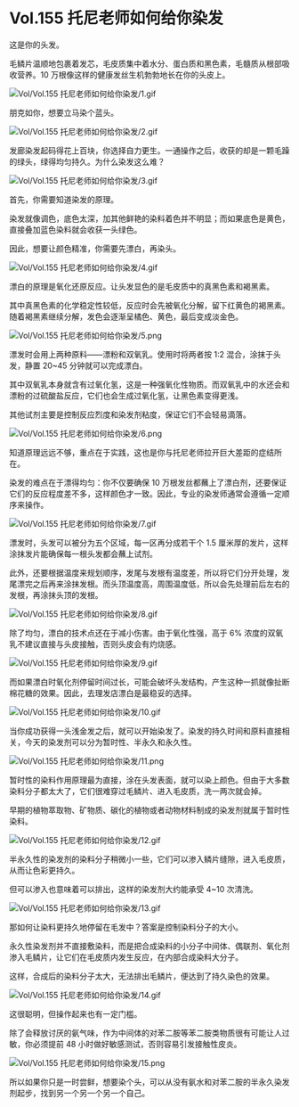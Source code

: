 # Vol.155 托尼老师如何给你染发

这是你的头发。

毛鳞片温顺地包裹着发芯，毛皮质集中着水分、蛋白质和黑色素，毛髓质从根部吸收营养。10 万根像这样的健康发丝生机勃勃地长在你的头皮上。

![Vol/Vol.155 托尼老师如何给你染发/1.gif](https://file.hsyhx.top/iPaperClipICU/web/assets/image/文字稿/Vol/Vol.155%20托尼老师如何给你染发/1.gif?imageMogr2/format/avif)

朋克如你，想要立马染个蓝头。

![Vol/Vol.155 托尼老师如何给你染发/2.gif](https://file.hsyhx.top/iPaperClipICU/web/assets/image/文字稿/Vol/Vol.155%20托尼老师如何给你染发/2.gif?imageMogr2/format/avif)

发廊染发起码得花上百块，你选择自力更生。一通操作之后，收获的却是一颗毛躁的绿头，绿得均匀持久。为什么染发这么难？

![Vol/Vol.155 托尼老师如何给你染发/3.gif](https://file.hsyhx.top/iPaperClipICU/web/assets/image/文字稿/Vol/Vol.155%20托尼老师如何给你染发/3.gif?imageMogr2/format/avif)

首先，你需要知道染发的原理。

染发就像调色，底色太深，加其他鲜艳的染料着色并不明显；而如果底色是黄色，直接叠加蓝色染料就会收获一头绿色。

因此，想要让颜色精准，你需要先漂白，再染头。

![Vol/Vol.155 托尼老师如何给你染发/4.gif](https://file.hsyhx.top/iPaperClipICU/web/assets/image/文字稿/Vol/Vol.155%20托尼老师如何给你染发/4.gif?imageMogr2/format/avif)

漂白的原理是氧化还原反应。让头发显色的是毛皮质中的真黑色素和褐黑素。

其中真黑色素的化学稳定性较低，反应时会先被氧化分解，留下红黄色的褐黑素。随着褐黑素继续分解，发色会逐渐呈橘色、黄色，最后变成淡金色。

![Vol/Vol.155 托尼老师如何给你染发/5.png](https://file.hsyhx.top/iPaperClipICU/web/assets/image/文字稿/Vol/Vol.155%20托尼老师如何给你染发/5.png?imageMogr2/format/avif)

漂发时会用上两种原料——漂粉和双氧乳。使用时将两者按 1:2 混合，涂抹于头发，静置 20\~45 分钟就可以完成漂白。

其中双氧乳本身就含有过氧化氢，这是一种强氧化性物质。而双氧乳中的水还会和漂粉的过硫酸盐反应，它们也会生成过氧化氢，让黑色素变得更浅。

其他试剂主要是控制反应烈度和染发剂粘度，保证它们不会轻易滴落。

![Vol/Vol.155 托尼老师如何给你染发/6.png](https://file.hsyhx.top/iPaperClipICU/web/assets/image/文字稿/Vol/Vol.155%20托尼老师如何给你染发/6.png?imageMogr2/format/avif)

知道原理远远不够，重点在于实践，这也是你与托尼老师拉开巨大差距的症结所在。

染发的难点在于漂得均匀：你不仅要确保 10 万根发丝都蘸上了漂白剂，还要保证它们的反应程度差不多，这样颜色才一致。因此，专业的染发师通常会遵循一定顺序来操作。

![Vol/Vol.155 托尼老师如何给你染发/7.gif](https://file.hsyhx.top/iPaperClipICU/web/assets/image/文字稿/Vol/Vol.155%20托尼老师如何给你染发/7.gif?imageMogr2/format/avif)

漂发时，头发可以被分为五个区域，每一区再分成若干个 1.5 厘米厚的发片，这样涂抹发片能确保每一根头发都会蘸上试剂。

此外，还要根据温度来规划顺序，发尾与发根有温度差，所以将它们分开处理，发尾漂完之后再来涂抹发根。而头顶温度高，周围温度低，所以会先处理前后左右的发根，再涂抹头顶的发根。

![Vol/Vol.155 托尼老师如何给你染发/8.gif](https://file.hsyhx.top/iPaperClipICU/web/assets/image/文字稿/Vol/Vol.155%20托尼老师如何给你染发/8.gif?imageMogr2/format/avif)

除了均匀，漂白的技术点还在于减小伤害。由于氧化性强，高于 6% 浓度的双氧乳不建议直接与头皮接触，否则头皮会有灼烧感。

![Vol/Vol.155 托尼老师如何给你染发/9.gif](https://file.hsyhx.top/iPaperClipICU/web/assets/image/文字稿/Vol/Vol.155%20托尼老师如何给你染发/9.gif?imageMogr2/format/avif)

而如果漂白时氧化剂停留时间过长，可能会破坏头发结构，产生这种一抓就像扯断棉花糖的效果。因此，去理发店漂白是最稳妥的选择。

![Vol/Vol.155 托尼老师如何给你染发/10.gif](https://file.hsyhx.top/iPaperClipICU/web/assets/image/文字稿/Vol/Vol.155%20托尼老师如何给你染发/10.gif?imageMogr2/format/avif)

当你成功获得一头浅金发之后，就可以开始染发了。染发的持久时间和原料直接相关，今天的染发剂可以分为暂时性、半永久和永久性。

![Vol/Vol.155 托尼老师如何给你染发/11.png](https://file.hsyhx.top/iPaperClipICU/web/assets/image/文字稿/Vol/Vol.155%20托尼老师如何给你染发/11.png?imageMogr2/format/avif)

暂时性的染料作用原理最为直接，涂在头发表面，就可以染上颜色。但由于大多数染料分子都太大了，它们很难穿过毛鳞片、进入毛皮质，洗一两次就会掉。

早期的植物萃取物、矿物质、碳化的植物或者动物材料制成的染发剂就属于暂时性染料。

![Vol/Vol.155 托尼老师如何给你染发/12.gif](https://file.hsyhx.top/iPaperClipICU/web/assets/image/文字稿/Vol/Vol.155%20托尼老师如何给你染发/12.gif?imageMogr2/format/avif)

半永久性的染发剂的染料分子稍微小一些，它们可以渗入鳞片缝隙，进入毛皮质，从而让色彩更持久。

但可以渗入也意味着可以排出，这样的染发剂大约能承受 4\~10 次清洗。

![Vol/Vol.155 托尼老师如何给你染发/13.gif](https://file.hsyhx.top/iPaperClipICU/web/assets/image/文字稿/Vol/Vol.155%20托尼老师如何给你染发/13.gif?imageMogr2/format/avif)

那如何让染料更持久地停留在毛发中？答案是控制染料分子的大小。

永久性染发剂并不直接敷染料，而是把合成染料的小分子中间体、偶联剂、氧化剂渗入毛鳞片，让它们在毛皮质内发生反应，在内部合成染料大分子。

这样，合成后的染料分子太大，无法排出毛鳞片，便达到了持久染色的效果。

![Vol/Vol.155 托尼老师如何给你染发/14.gif](https://file.hsyhx.top/iPaperClipICU/web/assets/image/文字稿/Vol/Vol.155%20托尼老师如何给你染发/14.gif?imageMogr2/format/avif)

这很聪明，但操作起来也有一定门槛。

除了会释放讨厌的氨气味，作为中间体的对苯二胺等苯二胺类物质很有可能让人过敏，你必须提前 48 小时做好敏感测试，否则容易引发接触性皮炎。

![Vol/Vol.155 托尼老师如何给你染发/15.png](https://file.hsyhx.top/iPaperClipICU/web/assets/image/文字稿/Vol/Vol.155%20托尼老师如何给你染发/15.png?imageMogr2/format/avif)

所以如果你只是一时尝鲜，想要染个头，可以从没有氨水和对苯二胺的半永久染发剂起步，找到另一个另一个另一个自己。
